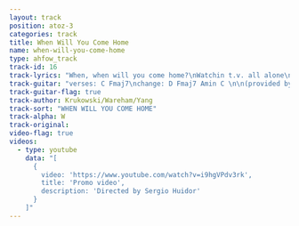 ```yaml
---
layout: track
position: atoz-3
categories: track
title: When Will You Come Home
name: when-will-you-come-home
type: ahfow_track
track-id: 16
track-lyrics: "When, when will you come home?\nWatchin t.v. all alone\nWatchin Kojak on my own\nStarin at the wall\nAnd waitin for your call\nWhen, when will you come home?\n\nNow, I'm crawlin on the floor\nMakin noises like a dog\nMakin noises you can't hear\nStarin at the wall\nAnd waitin for your call\nWhen, when will you come home?"
track-guitar: "verses: C Fmaj7\nchange: D Fmaj7 Amin C \n\n(provided by brad)"
track-guitar-flag: true
track-author: Krukowski/Wareham/Yang
track-sort: "WHEN WILL YOU COME HOME"
track-alpha: W
track-original: 
video-flag: true
videos:
  - type: youtube
    data: "[
      { 
        video: 'https://www.youtube.com/watch?v=i9hgVPdv3rk',
        title: 'Promo video',
        description: 'Directed by Sergio Huidor'
      }
    ]"
---
```

